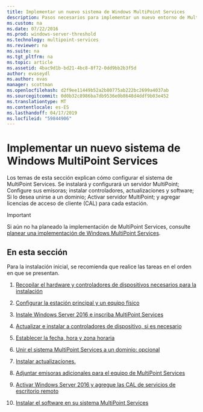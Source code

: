 ```yaml
---
title: Implementar un nuevo sistema de Windows MultiPoint Services
description: Pasos necesarios para implementar un nuevo entorno de MultiPoint Services
ms.custom: na
ms.date: 07/22/2016
ms.prod: windows-server-threshold
ms.technology: multipoint-services
ms.reviewer: na
ms.suite: na
ms.tgt_pltfrm: na
ms.topic: article
ms.assetid: 4bac9d1b-bd21-4bc8-8f72-0dd9bb2b3f5d
author: evaseydl
ms.author: evas
manager: scottman
ms.openlocfilehash: d2f9ee11449b52a2b80775ab222bc2699a4037ab
ms.sourcegitcommit: 0d0b32c8986ba7db9536e0b8648d4ddf9b03e452
ms.translationtype: MT
ms.contentlocale: es-ES
ms.lasthandoff: 04/17/2019
ms.locfileid: "59844906"
---
```

# <a name="deploy-a-new-windows-multipoint-services-system"></a>Implementar un nuevo sistema de Windows MultiPoint Services
Los temas de esta sección explican cómo configurar el sistema de MultiPoint Services. Se instalará y configurará un servidor MultiPoint; Configure sus emisoras; instalar controladores, actualizaciones y software; Si lo desea unirse a un dominio; Activar servidor MultiPoint; y agregar licencias de acceso de cliente (CAL) para cada estación.  
  
> [!IMPORTANT]  
> Si aún no ha planeado la implementación de MultiPoint Services, consulte [planear una implementación de Windows MultiPoint Services](Planning-a-MultiPoint-Services-Deployment.md).  
  
## <a name="in-this-section"></a>En esta sección  
Para la instalación inicial, se recomienda que realice las tareas en el orden en que se presentan.  
  
1.  [Recopilar el hardware y controladores de dispositivos necesarios para la instalación](Collect-hardware-and-device-drivers-needed-for-the-installation.md)  
  
2.  [Configurar la estación principal y un equipo físico](Set-up-the-physical-computer-and-primary-station.md)  
  
3.  [Instale Windows Server 2016 e inscriba MultiPoint Services](Install-MultiPoint-services.md)  
  
4.  [Actualizar e instalar a controladores de dispositivo, si es necesario](Update-and-install-device-drivers-if-needed.md)  
  
5.  [Establecer la fecha, hora y zona horaria](Set-the-date--time--and-time-zone.md)  
  
6.  [Unir el sistema MultiPoint Services a un dominio: opcional](Join-the-MultiPoint-services-computer-to-a-domain--optional-.md)  
  
7.  [Instalar actualizaciones.](Install-updates.md)  
  
8.  [Adjuntar emisoras adicionales para el equipo de MultiPoint Services](Attach-additional-stations-to-your-MultiPoint-services-computer.md)  
  
9. [Activar Windows Server 2016 y agregue las CAL de servicios de escritorio remoto](manage-client-access-licenses-with-multipoint-services.md)  
  
10. [Instalar el software en su sistema MultiPoint Services](Install-software-on-your-MultiPoint-Services-system.md)